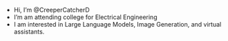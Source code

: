 - Hi, I’m @CreeperCatcherD
- I’m am attending college for Electrical Engineering
- I am interested in Large Language Models, Image Generation, and virtual assistants.

<!---
CreeperCatcherD/CreeperCatcherD is a ✨ special ✨ repository because its `README.md` (this file) appears on your GitHub profile.
You can click the Preview link to take a look at your changes.
--->
